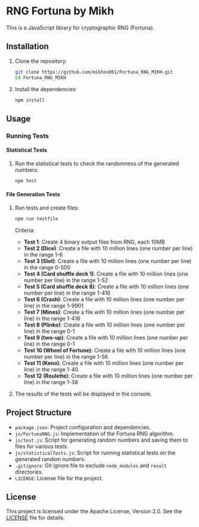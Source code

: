 # RNG Fortuna by Mikh

This is a JavaScript library for cryptographic RNG (Fortuna).

## Installation

1. Clone the repository:
    ```sh
    git clone https://github.com/mikhos001/Fortuna_RNG_MIKH.git
    cd Fortuna_RNG_MIKH
    ```

2. Install the dependencies:
    ```sh
    npm install
    ```

## Usage

### Running Tests

#### Statistical Tests

1. Run the statistical tests to check the randomness of the generated numbers:
    ```sh
    npm test
    ```

#### File Generation Tests

1. Run tests and create files:
    ```sh
    npm run testfile
    ```

    Criteria:
    - **Test 1**: Create 4 binary output files from RNG, each 10MB
    - **Test 2 (Dice)**: Create a file with 10 million lines (one number per line) in the range 1-6
    - **Test 3 (Slot)**: Create a file with 10 million lines (one number per line) in the range 0-500
    - **Test 4 (Card shuffle deck 1)**: Create a file with 10 million lines (one number per line) in the range 1-52
    - **Test 5 (Card shuffle deck 8)**: Create a file with 10 million lines (one number per line) in the range 1-416
    - **Test 6 (Crash)**: Create a file with 10 million lines (one number per line) in the range 1-9901
    - **Test 7 (Mines)**: Create a file with 10 million lines (one number per line) in the range 1-416
    - **Test 8 (Plinko)**: Create a file with 10 million lines (one number per line) in the range 0-1
    - **Test 9 (two-up)**: Create a file with 10 million lines (one number per line) in the range 0-1
    - **Test 10 (Wheel of Fortune)**: Create a file with 10 million lines (one number per line) in the range 1-56
    - **Test 11 (Keno)**: Create a file with 10 million lines (one number per line) in the range 1-40
    - **Test 12 (Roulette)**: Create a file with 10 million lines (one number per line) in the range 1-38
    
2. The results of the tests will be displayed in the console.

## Project Structure

- `package.json`: Project configuration and dependencies.
- `js/FortunaRNG.js`: Implementation of the Fortuna RNG algorithm.
- `js/test.js`: Script for generating random numbers and saving them to files for various tests.
- `js/statisticalTests.js`: Script for running statistical tests on the generated random numbers.
- `.gitignore`: Git ignore file to exclude `node_modules` and `result` directories.
- `LICENSE`: License file for the project.

## License

This project is licensed under the Apache License, Version 2.0. See the [LICENSE](LICENSE) file for details.


